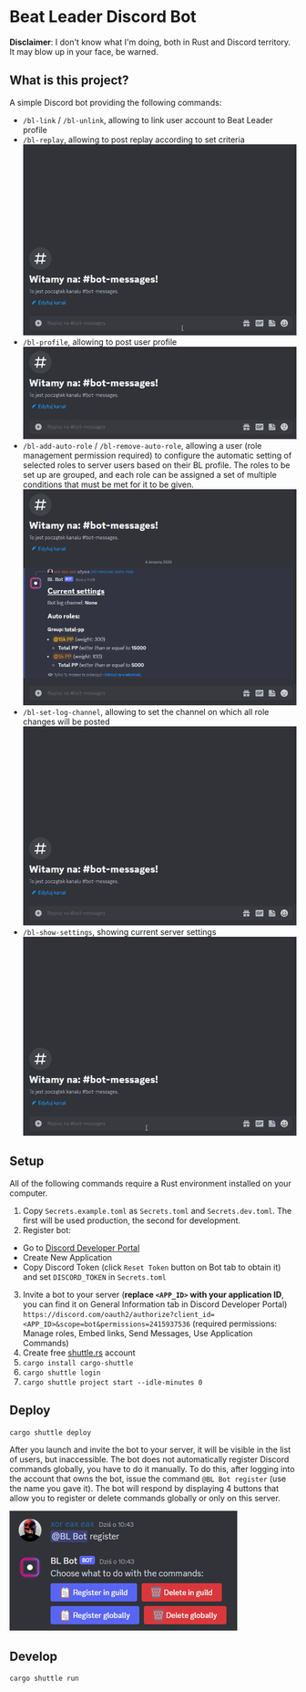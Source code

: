 # Beat Leader Discord Bot

**Disclaimer**: I don't know what I'm doing, both in Rust and Discord territory. It may blow up in your face, be warned.

## What is this project?

A simple Discord bot providing the following commands:

- ``/bl-link`` / ``/bl-unlink``, allowing to link user account to Beat Leader profile  
- ``/bl-replay``, allowing to post replay according to set criteria ![](assets/bl-replay.gif)
- ``/bl-profile``, allowing to post user profile ![](assets/bl-profile.gif)
- ``/bl-add-auto-role`` / ``/bl-remove-auto-role``, allowing a user (role management permission required) to configure the automatic setting of selected roles to server users based on their BL profile. The roles to be set up are grouped, and each role can be assigned a set of multiple conditions that must be met for it to be given. ![](assets/bl-role.gif)
- ``/bl-set-log-channel``, allowing to set the channel on which all role changes will be posted ![](assets/bl-log.gif)
- ``/bl-show-settings``, showing current server settings ![](assets/bl-show.gif)

## Setup

All of the following commands require a Rust environment installed on your computer.

1. Copy ``Secrets.example.toml`` as ``Secrets.toml`` and ``Secrets.dev.toml``. The first will be used production, the second for development.
2. Register bot:
- Go to [Discord Developer Portal](https://discord.com/developers/applications)
- Create New Application
- Copy Discord Token (click ``Reset Token`` button on Bot tab to obtain it) and set ``DISCORD_TOKEN`` in ``Secrets.toml``
3. Invite a bot to your server (**replace ``<APP_ID>`` with your application ID**, you can find it on General Information tab in Discord Developer Portal)
``https://discord.com/oauth2/authorize?client_id=<APP_ID>&scope=bot&permissions=2415937536``
   (required permissions: Manage roles, Embed links, Send Messages, Use Application Commands)
4. Create free [shuttle.rs](https://www.shuttle.rs/) account
5. ``cargo install cargo-shuttle``
6. ``cargo shuttle login``
7. ``cargo shuttle project start --idle-minutes 0``

## Deploy

```bash
cargo shuttle deploy
```

After you launch and invite the bot to your server, it will be visible in the list of users, but inaccessible. The bot does not automatically register Discord commands globally, you have to do it manually. To do this, after logging into the account that owns the bot, issue the command ``@BL Bot register`` (use the name you gave it). The bot will respond by displaying 4 buttons that allow you to register or delete commands globally or only on this server.

![](assets/register.png)

## Develop
```bash
cargo shuttle run
```